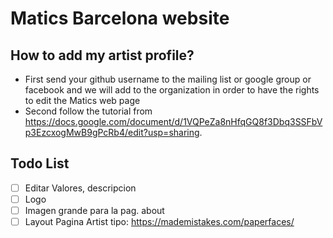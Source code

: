 # Matics Barcelona website

## How to add my artist profile?

* First send your github username to the mailing list or google group or facebook and we will add to the organization in order to have the rights to edit the Matics web page
* Second follow the tutorial from https://docs.google.com/document/d/1VQPeZa8nHfqGQ8f3Dbq3SSFbVp3EzcxogMwB9gPcRb4/edit?usp=sharing.

## Todo List
- [ ] Editar Valores, descripcion
- [ ] Logo
- [ ] Imagen grande para la pag. about
- [ ] Layout Pagina Artist tipo: https://mademistakes.com/paperfaces/
